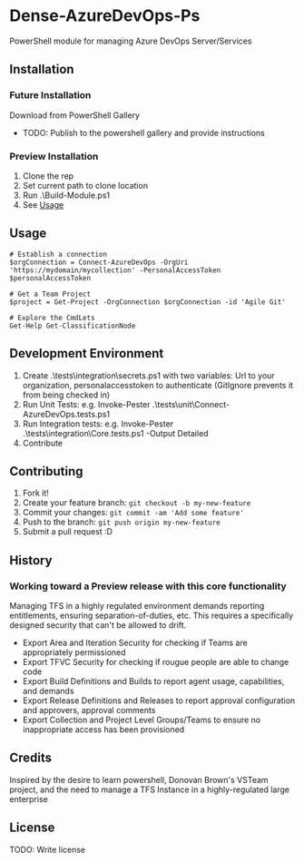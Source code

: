 # Dense-AzureDevOps-Ps

PowerShell module for managing Azure DevOps Server/Services

## Installation

### Future Installation
Download from PowerShell Gallery
* TODO: Publish to the powershell gallery and provide instructions

### Preview Installation
1. Clone the rep
2. Set current path to clone location 
3. Run .\Build-Module.ps1
4. See [Usage](#Usage)

## Usage
    # Establish a connection  
    $orgConnection = Connect-AzureDevOps -OrgUri 'https://mydomain/mycollection' -PersonalAccessToken $personalAccessToken  

    # Get a Team Project
    $project = Get-Project -OrgConnection $orgConnection -id 'Agile Git'

    # Explore the CmdLets
    Get-Help Get-ClassificationNode

## Development Environment

1. Create .\tests\integration\secrets.ps1 with two variables: Url to your organization, personalaccesstoken to authenticate (GitIgnore prevents it from being checked in) 
2. Run Unit Tests: e.g. Invoke-Pester .\tests\unit\Connect-AzureDevOps.tests.ps1
3. Run Integration tests: e.g. Invoke-Pester .\tests\integration\Core.tests.ps1 -Output Detailed
4. Contribute

## Contributing

1. Fork it!
2. Create your feature branch: `git checkout -b my-new-feature`
3. Commit your changes: `git commit -am 'Add some feature'`
4. Push to the branch: `git push origin my-new-feature`
5. Submit a pull request :D

## History

### Working toward a Preview release with this core functionality
Managing TFS in a highly regulated environment demands reporting entitlements, ensuring separation-of-duties, etc. This requires a specifically designed security that can't be allowed to drift.

* Export Area and Iteration Security for checking if Teams are appropriately permissioned
* Export TFVC Security for checking if rougue people are able to change code
* Export Build Definitions and Builds to report agent usage, capabilities, and demands
* Export Release Definitions and Releases to report approval configuration and approvers, approval comments
* Export Collection and Project Level Groups/Teams to ensure no inappropriate access has been provisioned

## Credits

Inspired by the desire to learn powershell, Donovan Brown's VSTeam project, and the need to manage a TFS Instance in a highly-regulated large enterprise

## License

TODO: Write license